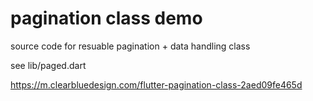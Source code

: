 # pagination class demo

source code for resuable pagination + data handling class

see lib/paged.dart

https://m.clearbluedesign.com/flutter-pagination-class-2aed09fe465d
